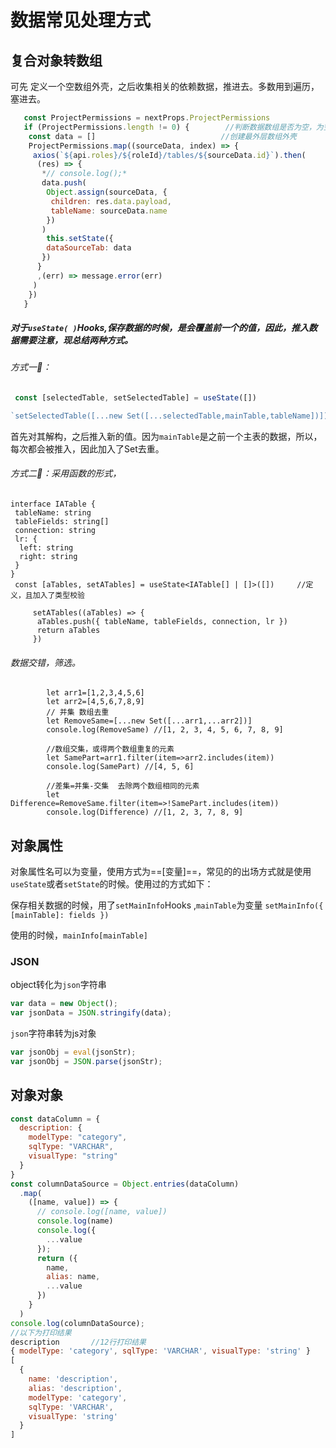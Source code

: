 # 数据常见处理方式

## 复合对象转数组

可先 定义一个空数组外壳，之后收集相关的依赖数据，推进去。多数用到遍历，塞进去。

```js
   const ProjectPermissions = nextProps.ProjectPermissions
   if (ProjectPermissions.length != 0) {        //判断数据数组是否为空，为空就不执行了，react很严                                                   格的，为空继续弄就会报错
​    const data = []							//创建最外层数组外壳
​    ProjectPermissions.map((sourceData, index) => {
​     axios(`${api.roles}/${roleId}/tables/${sourceData.id}`).then(
​      (res) => {
​       *// console.log();*
​       data.push(
​        Object.assign(sourceData, {
​         children: res.data.payload,
​         tableName: sourceData.name
​        })
​       )
​        this.setState({
​        dataSourceTab: data
​       })
​      }
​      ,(err) => message.error(err)
​     )
​    })
   }
```

##### 对于`useState( )`Hooks,保存数据的时候，是会覆盖前一个的值，因此，推入数据需要注意，现总结两种方式。

###### 方式一:rocket:：

```js
 const [selectedTable, setSelectedTable] = useState([])   

`setSelectedTable([...new Set([...selectedTable,mainTable,tableName])])
```

首先对其解构，之后推入新的值。因为`mainTable`是之前一个主表的数据，所以，每次都会被推入，因此加入了Set去重。

###### 方式二:rocket:：采用函数的形式，

```tsx
interface IATable {
 tableName: string
 tableFields: string[]
 connection: string
 lr: {
  left: string
  right: string
 }
}
 const [aTables, setATables] = useState<IATable[] | []>([])     //定义，且加入了类型校验
 
​     setATables((aTables) => {
​      aTables.push({ tableName, tableFields, connection, lr })
​      return aTables
​     })
```

###### 数据交错，筛选。

```
        let arr1=[1,2,3,4,5,6]
        let arr2=[4,5,6,7,8,9]
        // 并集 数组去重 
        let RemoveSame=[...new Set([...arr1,...arr2])]
        console.log(RemoveSame) //[1, 2, 3, 4, 5, 6, 7, 8, 9]

        //数组交集，或得两个数组重复的元素
        let SamePart=arr1.filter(item=>arr2.includes(item))
        console.log(SamePart) //[4, 5, 6]

        //差集=并集-交集  去除两个数组相同的元素
        let Difference=RemoveSame.filter(item=>!SamePart.includes(item))
        console.log(Difference) //[1, 2, 3, 7, 8, 9]
```

## 对象属性

对象属性名可以为变量，使用方式为==[变量]==，常见的的出场方式就是使用`useState`或者`setState`的时候。使用过的方式如下：

保存相关数据的时候，用了`setMainInfo`Hooks ,`mainTable`为变量 `setMainInfo({ [mainTable]: fields })`

使用的时候，`mainInfo[mainTable]`

### JSON

object转化为`json`字符串

```js
var data = new Object();
var jsonData = JSON.stringify(data);
```

`json`字符串转为js对象

```js
var jsonObj = eval(jsonStr);
var jsonObj = JSON.parse(jsonStr);
```



## 对象对象

```js
const dataColumn = {
  description: {
    modelType: "category",
    sqlType: "VARCHAR",
    visualType: "string"
  }
}
const columnDataSource = Object.entries(dataColumn)
  .map(
    ([name, value]) => {
      // console.log([name, value])
      console.log(name)
      console.log({
        ...value
      });
      return ({
        name,
        alias: name,          
        ...value
      })
    }
  )
console.log(columnDataSource);
//以下为打印结果
description       //12行打印结果
{ modelType: 'category', sqlType: 'VARCHAR', visualType: 'string' }
[
  {
    name: 'description',
    alias: 'description',
    modelType: 'category',
    sqlType: 'VARCHAR',
    visualType: 'string'
  }
]

```







